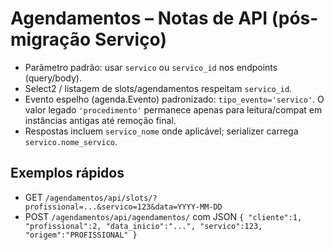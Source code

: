# Agendamentos – Notas de API (pós-migração Serviço)

- Parâmetro padrão: usar `servico` ou `servico_id` nos endpoints (query/body).
- Select2 / listagem de slots/agendamentos respeitam `servico_id`.
- Evento espelho (agenda.Evento) padronizado: `tipo_evento='servico'`. O valor legado `'procedimento'` permanece apenas para leitura/compat em instâncias antigas até remoção final.
- Respostas incluem `servico_nome` onde aplicável; serializer carrega `servico.nome_servico`.

## Exemplos rápidos
- GET `/agendamentos/api/slots/?profissional=...&servico=123&data=YYYY-MM-DD`
- POST `/agendamentos/api/agendamentos/` com JSON `{ "cliente":1, "profissional":2, "data_inicio":"...", "servico":123, "origem":"PROFISSIONAL" }`
